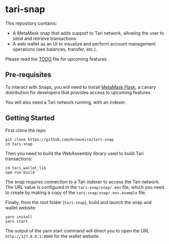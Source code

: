 # tari-snap

This repository contains:
* A MetaMask snap that adds support to Tari network, allowing the user to send and retrieve transactions.
* A web wallet as an UI to visualize and perform account management operations (see balances, transfer, etc.).

Please read the [TODO](TODO.md) file for upcoming features.

## Pre-requisites

To interact with Snaps, you will need to install [MetaMask Flask](https://metamask.io/flask/), a canary distribution for developers that provides access to upcoming features.

You will also need a Tari network running, with an indexer. 


## Getting Started

First clone the repo
```shell
git clone https://github.com/mrnaveira/tari-snap
cd tari-snap
```

Then you need to build the WebAssembly library used to build Tari transactions:
```shell
cd tari_wallet_lib
npm run build
```

The snap requires connection to a Tari indexer to access the Tari network. The URL value is configured in the `tari-snap/snap/.env` file, which you need to create by making a copy of the `tari-snap/snap/.env.example` file.

Finally, from the root folder (`tari-snap`), build and launch the snap and wallet website:
```shell
yarn install
yarn start
```

The output of the yarn start command will direct you to open the URL `http://127.0.0.1:8000` for the wallet website.

